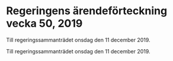 # Regeringens ärendeförteckning vecka 50, 2019

Till regeringssammanträdet onsdag den 11 december 2019.

Till regeringssammanträdet onsdag den 11 december 2019.
